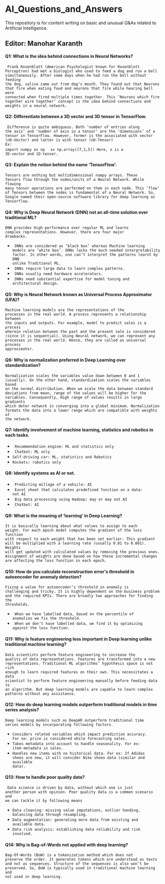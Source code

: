 # AI_Questions_and_Answers
This repository is for content writing on basic and unusual Q&As related to Artificial Intelligence.<br/>
## Editor: Manohar Karanth


#### Q1: What is the idea behind connections in Neural Networks?
<code> Frank Rosenblatt (American Psychologist known for Rosenblatt Perceptron) had met a biologist who used to feed a dog and run a bell simultaneously. After some days when he had run the bell without feeding the dog, saliva came out from dog’s mouth. They found out that Neurons that fire when eating food and neurons that fire while hearing bell were connected when fired multiple times together. This ‘Neurons which fire together wire together’ concept is the idea behind connections and weights in a neural network.</code>
#### Q2: Differentiate between a 3D vector and 3D tensor in TensorFlow.
<code> Difference is quite ambiguous. Both ‘number of entries along the axis’ and ‘number of axis in a tensor’ are the ‘dimensions’ of a tensor in TensorFlow. However, former is the associated with vector (nD-Vector) and latter is with tensor (nD-Tensor) </code> 
</br><code>Ex:  import numpy as np </code>
<code>     x= np.array([7,1,5]) 
           Here, x is a 3D-vector and 1D-tensor. </code>
#### Q3: Explain the notion behind the name ‘TensorFlow’.
<code>Tensors are nothing but multidimensional numpy arrays. These Tensors flow through the nodes/units of a Neural Network. While flowing many tensor operations are performed on them in each node. This ‘flow’ of Tensors between the nodes is fundamental of a Neural Network. So, Google named their open-source software library for deep learning as Tensorflow.</code>
#### Q4: Why is Deep Neural Network (DNN) not an all-time solution over traditional ML?
<code>DNN provides High performance over regular ML and learns complex representations. However, there are four major drawbacks.</code>
- <code> DNNs are considered as ‘black box’ whereas Machine learning models are ‘white box’. DNNs lacks the much needed interpretability factor. In other words, one can’t interpret the patterns learnt by DNN unlike Traditional ML.</code>
- <code> DNNs require large data to learn complex patterns. </code>
- <code> DNNs usually need hardware accelerators. </code>
- <code> DNNs need substantial expertise for model tuning and architectural design.</code>
#### Q5: Why is Neural Network known as Universal Process Approximator (UFA)?
<code>Machine learning models are the representations of the processes in the real world. A process represents a relationship between the inputs and outputs. For example, model to predict sales is a process wherein relation between the past and the present sale is considered (since it is sequential). Using Neural network, we can represent any processes in the real world. Hence, they are called as universal process approximator.
</code>
#### Q6: Why is normalization preferred in Deep Learning over standardization?
<code>Normalization scales the variables value down between 0 and 1 (usually). On the other hand, standardization scales the variables based on the normal distribution. When we scale the data between standard deviations from mean, range of the values will be higher for the variables. Consequently, High range of values results in large gradients which deter network in converging into a global minimum. Normalization formats the data into a lower range which are compatible with weights of the network. </code>
#### Q7: Identify involvement of machine learning, statistics and robotics in each tasks.
- <code> Recommendation engine: ML and statistics only  </code>
- <code> Chatbot: ML only  </code>
- <code>Self-driving car: ML, statistics and Robotics  </code>
- <code>Rockets: robotics only  </code> 
#### Q8: Identify systems as AI or not.
- <code> Predicting millage of a vehicle: AI </code>
- <code> Excel sheet that calculates predefined function on a data: not AI </code>
- <code> Big data processing using Hadoop: may or may not AI </code>
- <code> Chatbot: AI </code>
#### Q9: What is the meaning of ‘learning’ in Deep Learning?
<code>It is basically learning about what values to assign to each weight. For each epoch model computes the gradient of the loss function with respect to each weight that has been set earlier. This gradient will be multiplied with a learning rate (usually 0.01 to 0.001).  Weights will get updated  with calculated values by removing the previous ones. Assignment of weights are done based on how these incremental changes are affecting the loss function in each epoch.</code>
#### Q10: How do you calculate reconstruction error's threshold in autoencoder for anomaly detection?
<code>Fixing a value for autoencoder’s threshold in anomaly is challenging and tricky. It is highly dependent on the business problem and the required KPIs. There are broadly two approaches for finding the thresholds. </code>
- <code> When we have labelled data, based on the percentile of anomalies we fix the threshold. </code>
- <code> When we don’t have labelled data, we find it by optimizing against the loss function. </code>
#### Q11: Why is feature engineering less important in Deep learning unlike traditional machine learning?
<code>Data scientists perform feature engineering to increase the quality of data representations. Features are transformed into a new representations. Traditional ML algorithms’ hypothesis space is not rich enough to learn required features on their own. This necessitates a data scientist to perform feature engineering manually before feeding data to an algorithm. But deep learning models are capable to learn complex patterns without any assistance.</code>
#### Q12: How do deep learning models outperform traditional models in time series analysis?
<code>Deep learning models such as DeepAR outperform traditional time series models by incorporating following factors.</code>
- <code>Considers related variables which impact prediction accuracy. For ex: price is considered while forecasting sales. </code>
- <code>Takes metadata into account to handle seasonality. For ex: item metadata in sales.</code>
- <code>Handles new items with no historical data. For ex: If Adidas shoes are new, it will consider Nike shoes data (similar and available data). </code>
#### Q13: How to handle poor quality data?
<code> Data science is driven by data, without which one is just another person with opinion. Poor quality data is a common scenario and we can tackle it by following means</code>
- <code>Data cleaning: missing value imputations, outlier handing, balancing data through resampling. </code>
- <code>Data augmentation: generating more data from existing and available data. </code>
- <code>Data risk analysis: establishing data reliability and risk involved. </code> 
#### Q14: Why is Bag-of-Words not applied with deep learning?
<code>Bag-Of-Words (BoW) is a tokenization method which does not preserve the order. It generates tokens which are understood as texts and not as sequences. Structure of the sequences is also won’t be preserved. So, BoW is typically used in traditional machine learning and not used in deep learning.</code>
